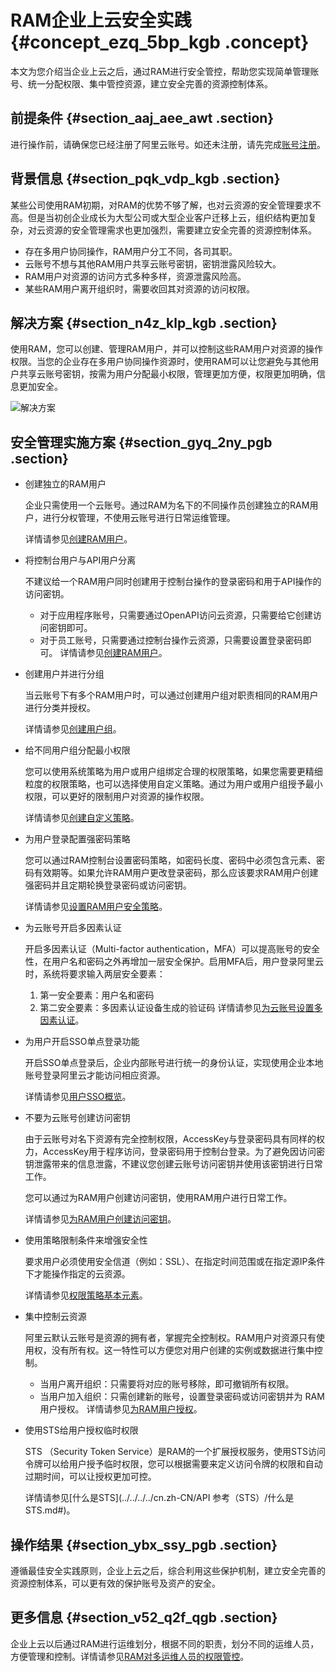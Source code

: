 # RAM企业上云安全实践 {#concept_ezq_5bp_kgb .concept}

本文为您介绍当企业上云之后，通过RAM进行安全管控，帮助您实现简单管理账号、统一分配权限、集中管控资源，建立安全完善的资源控制体系。

## 前提条件 {#section_aaj_aee_awt .section}

进行操作前，请确保您已经注册了阿里云账号。如还未注册，请先完成[账号注册](https://account.aliyun.com/register/register.htm)。

## 背景信息 {#section_pqk_vdp_kgb .section}

某些公司使用RAM初期，对RAM的优势不够了解，也对云资源的安全管理要求不高。但是当初创企业成长为大型公司或大型企业客户迁移上云，组织结构更加复杂，对云资源的安全管理需求也更加强烈，需要建立安全完善的资源控制体系。

-   存在多用户协同操作，RAM用户分工不同，各司其职。
-   云账号不想与其他RAM用户共享云账号密钥，密钥泄露风险较大。
-   RAM用户对资源的访问方式多种多样，资源泄露风险高。
-   某些RAM用户离开组织时，需要收回其对资源的访问权限。

## 解决方案 {#section_n4z_klp_kgb .section}

使用RAM，您可以创建、管理RAM用户，并可以控制这些RAM用户对资源的操作权限。当您的企业存在多用户协同操作资源时，使用RAM可以让您避免与其他用户共享云账号密钥，按需为用户分配最小权限，管理更加方便，权限更加明确，信息更加安全。

![解决方案](http://static-aliyun-doc.oss-cn-hangzhou.aliyuncs.com/assets/img/97386/156897462337013_zh-CN.png)

## 安全管理实施方案 {#section_gyq_2ny_pgb .section}

-   创建独立的RAM用户

    企业只需使用一个云账号。通过RAM为名下的不同操作员创建独立的RAM用户，进行分权管理，不使用云账号进行日常运维管理。

    详情请参见[创建RAM用户](../../../../cn.zh-CN/用户管理/创建RAM用户.md#)。

-   将控制台用户与API用户分离

    不建议给一个RAM用户同时创建用于控制台操作的登录密码和用于API操作的访问密钥。

    -   对于应用程序账号，只需要通过OpenAPI访问云资源，只需要给它创建访问密钥即可。
    -   对于员工账号，只需要通过控制台操作云资源，只需要设置登录密码即可。
    详情请参见[创建RAM用户](../../../../cn.zh-CN/用户管理/创建RAM用户.md#)。

-   创建用户并进行分组

    当云账号下有多个RAM用户时，可以通过创建用户组对职责相同的RAM用户进行分类并授权。

    详情请参见[创建用户组](../../../../cn.zh-CN/用户组管理/创建用户组.md#)。

-   给不同用户组分配最小权限

    您可以使用系统策略为用户或用户组绑定合理的权限策略，如果您需要更精细粒度的权限策略，也可以选择使用自定义策略。通过为用户或用户组授予最小权限，可以更好的限制用户对资源的操作权限。

    详情请参见[创建自定义策略](../../../../cn.zh-CN/权限策略管理/自定义策略/创建自定义策略.md#)。

-   为用户登录配置强密码策略

    您可以通过RAM控制台设置密码策略，如密码长度、密码中必须包含元素、密码有效期等。如果允许RAM用户更改登录密码，那么应该要求RAM用户创建强密码并且定期轮换登录密码或访问密钥。

    详情请参见[设置RAM用户安全策略](../../../../cn.zh-CN/安全设置/基本安全设置/设置RAM用户安全策略.md#)。

-   为云账号开启多因素认证

    开启多因素认证（Multi-factor authentication，MFA）可以提高账号的安全性，在用户名和密码之外再增加一层安全保护。启用MFA后，用户登录阿里云时，系统将要求输入两层安全要素：

    1.  第一安全要素：用户名和密码
    2.  第二安全要素：多因素认证设备生成的验证码
    详情请参见[为云账号设置多因素认证](../../../../cn.zh-CN/安全设置/多因素认证/为云账号设置多因素认证.md#)。

-   为用户开启SSO单点登录功能

    开启SSO单点登录后，企业内部账号进行统一的身份认证，实现使用企业本地账号登录阿里云才能访问相应资源。

    详情请参见[用户SSO概览](../../../../cn.zh-CN/单点登录管理（SSO）/用户SSO/进行用户SSO.md#)。

-   不要为云账号创建访问密钥

    由于云账号对名下资源有完全控制权限，AccessKey与登录密码具有同样的权力，AccessKey用于程序访问，登录密码用于控制台登录。为了避免因访问密钥泄露带来的信息泄露，不建议您创建云账号访问密钥并使用该密钥进行日常工作。

    您可以通过为RAM用户创建访问密钥，使用RAM用户进行日常工作。

    详情请参见[为RAM用户创建访问密钥](../../../../cn.zh-CN/安全设置/访问密钥/为RAM用户创建访问密钥.md#)。

-   使用策略限制条件来增强安全性

    要求用户必须使用安全信道（例如：SSL）、在指定时间范围或在指定源IP条件下才能操作指定的云资源。

    详情请参见[权限策略基本元素](../../../../cn.zh-CN/权限策略管理/权限策略语言/权限策略基本元素.md#)。

-   集中控制云资源

    阿里云默认云账号是资源的拥有者，掌握完全控制权。RAM用户对资源只有使用权，没有所有权。这一特性可以方便您对用户创建的实例或数据进行集中控制。

    -   当用户离开组织：只需要将对应的账号移除，即可撤销所有权限。
    -   当用户加入组织：只需创建新的账号，设置登录密码或访问密钥并为 RAM 用户授权。
    详情请参见[为RAM用户授权](../../../../cn.zh-CN/用户管理/为RAM用户授权.md#)。

-   使用STS给用户授权临时权限

    STS （Security Token Service）是RAM的一个扩展授权服务，使用STS访问令牌可以给用户授予临时权限，您可以根据需要来定义访问令牌的权限和自动过期时间，可以让授权更加可控。

    详情请参见[什么是STS](../../../../cn.zh-CN/API 参考（STS）/什么是STS.md#)。


## 操作结果 {#section_ybx_ssy_pgb .section}

遵循最佳安全实践原则，企业上云之后，综合利用这些保护机制，建立安全完善的资源控制体系，可以更有效的保护账号及资产的安全。

## 更多信息 {#section_v52_q2f_qgb .section}

企业上云以后通过RAM进行运维划分，根据不同的职责，划分不同的运维人员，方便管理和控制。详情请参见[RAM对多运维人员的权限管控](cn.zh-CN/教程/RAM对多运维人员的权限管控.md#)。

